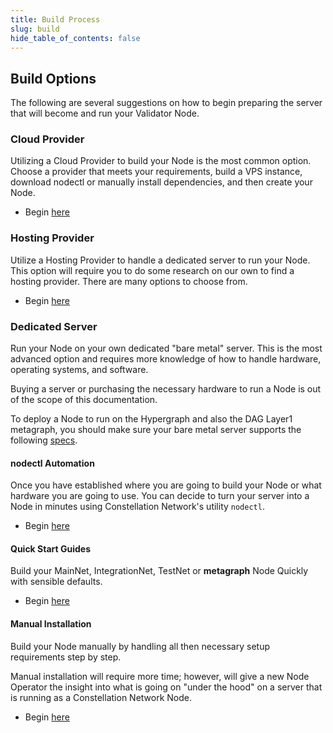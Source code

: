 ```yaml
---
title: Build Process
slug: build
hide_table_of_contents: false
---
```


## Build Options

The following are several suggestions on how to begin preparing the server that will become and run your Validator Node.

### Cloud Provider
Utilizing a Cloud Provider to build your Node is the most common option.  Choose a provider that meets your requirements, build a VPS instance, download nodectl or manually install dependencies, and then create your Node. 

- Begin [here](/validate/validator/providers)

### Hosting Provider
Utilize a Hosting Provider to handle a dedicated server to run your Node.  This option will require you to do some research on our own to find a hosting provider.  There are many options to choose from.

- Begin [here](https://www.google.com/search?q=top+10+hosting+providers)

### Dedicated Server
Run your Node on your own dedicated "bare metal" server.  This is the most advanced option and requires more knowledge of how to handle hardware, operating systems, and software.

Buying a server or purchasing the necessary hardware to run a Node is out of the scope of this documentation. 

To deploy a Node to run on the Hypergraph and also the DAG Layer1 metagraph, you should make sure your bare metal server supports the following [specs](/validate/validator/specs).

#### nodectl Automation
Once you have established where you are going to build your Node or what hardware you are going to use.  You can decide to turn your server into a Node in minutes using Constellation Network's utility `nodectl`.

- Begin [here](/validate/automated/getting-started/nodectl-getting-started)

#### Quick Start Guides
Build your MainNet, IntegrationNet, TestNet or **metagraph** Node Quickly with sensible defaults.

- Begin [here](/validate/quick-start/index)


#### Manual Installation
Build your Node manually by handling all then necessary setup requirements step by step.  

Manual installation will require more time; however, will give a new Node Operator the insight into what is going on "under the hood" on a server that is running as a Constellation Network Node.  

- Begin [here](/validate/manual/manual-install-getting-started)
